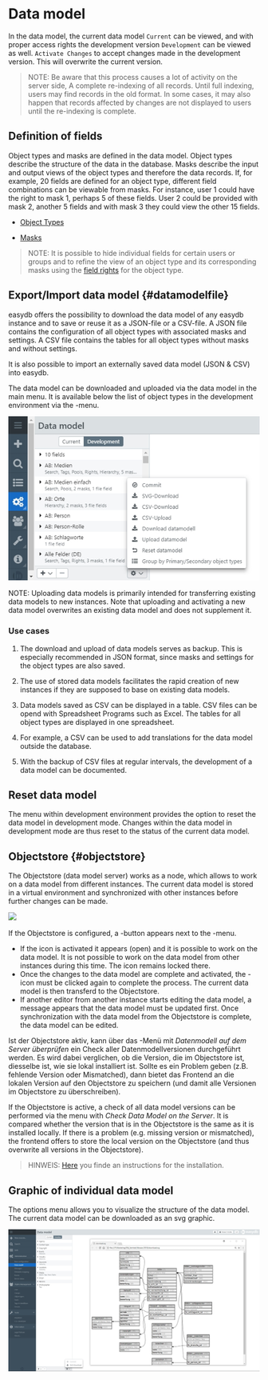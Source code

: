 # Data model

In the data model, the current data model <code class="tab">Current</code> can be viewed, and with proper access rights the development version <code class="tab">Development</code> can be viewed as well. <code class="button">Activate Changes</code> to accept changes made in the development version. This will overwrite the current version.

> NOTE: Be aware that this process causes a lot of activity on the server side, A complete re-indexing of all records. Until full indexing, users may find records in the old format. In some cases, it may also happen that records affected by changes are not displayed to users until the re-indexing is complete.

## Definition of fields

Object types and masks are defined in the data model. Object types describe the structure of the data in the database. Masks describe the input and output views of the object types and therefore the data records. If, for example, 20 fields are defined for an object type, different field combinations can be viewable from masks. For instance, user 1 could have the right to mask 1, perhaps 5 of these fields. User 2 could be provided with mask 2, another 5 fields and with mask 3 they could view the other 15 fields.

* [Object Types](./objecttype/objecttype.html)

* [Masks](./mask/mask.html)

> NOTE: It is possible to hide individual fields for certain users or groups and to refine the view of an object type and its corresponding masks using the [field rights](../../rightsmanagement/objecttypes/objecttypes.html#fieldrights) for the object type.

## Export/Import data model {#datamodelfile}

easydb offers the possibility to download the data model of any easydb instance and to save or reuse it as a JSON-file or a CSV-file. A JSON file contains the configuration of all object types with associated masks and settings. A CSV file contains the tables for all object types without masks and without settings.

It is also possible to import an externally saved data model (JSON & CSV) into easydb.

The data model can be downloaded and uploaded via the data model in the main menu. It is available below the list of object types in the development environment via the <i class="fa fa-cog"></i>-menu. 

![](datamodel_load_en.jpg)

NOTE: Uploading data models is primarily intended for transferring existing data models to new instances. Note that uploading and activating a new data model overwrites an existing data model and does not supplement it.


### Use cases 

1. The download and upload of data models serves as backup. This is especially recommended in JSON format, since masks and settings for the object types are also saved.

2. The use of stored data models facilitates the rapid creation of new instances if they are supposed to base on existing data models.

3. Data models saved as CSV can be displayed in a table. CSV files can be opend with Spreadsheet Programs such as Excel. The tables for all object types are displayed in one spreadsheet.

4. For example, a CSV can be used to add translations for the data model outside the database.

5. With the backup of CSV files at regular intervals, the development of a data model can be documented.

## Reset data model

The menu within development environment provides the option to reset the data model in development mode. Changes within the data model in development mode are thus reset to the status of the current data model.

## Objectstore {#objectstore}

The Objectstore (data model server) works as a node, which allows to work on a data model from different instances. The current data model is stored in a virtual environment and synchronized with other instances before further changes can be made.

![](objectstore_en.jpg)

If the Objectstore is configured, a <i class="fa fa-lock"> </i>-button appears next to the <i class="fa fa-cog"> </i>-menu. 

* If the icon is activated it appears <i class="fa fa-unlock"> </i> (open) and it is possible to work on the data model. It is not possible to work on the data model from other instances during this time. The icon remains locked there. 
* Once the changes to the data model are complete and activated, the <i class="fa fa-unlock"> </i>-icon must be clicked again to complete the process. The current data model is then transferd to the Objectstore. 
* If another editor from another instance starts editing the data model, a message appears that the data model must be updated first. Once synchronization with the data model from the Objectstore is complete, the data model can be edited.

Ist der Objectstore aktiv, kann über das <i class="fa fa-cog"> </i>-Menü mit _Datenmodell auf dem Server überprüfen_ ein Check aller Datenmodellversionen durchgeführt werden. Es wird dabei verglichen, ob die Version, die im Objectstore ist, diesselbe ist, wie sie lokal installiert ist. Sollte es ein Problem geben (z.B. fehlende Version oder Mismatched), dann bietet das Frontend an die lokalen Version auf den Objectstore zu speichern (und damit alle Versionen im Objectstore zu überschreiben).

If the Objectstore is active, a check of all data model versions can be performed via the <i class="fa fa-cog"> </i> menu with _Check Data Model on the Server_. It is compared whether the version that is in the Objectstore is the same as it is installed locally. If there is a problem (e.g. missing version or mismatched), the frontend offers to store the local version on the Objectstore (and thus overwrite all versions in the Objectstore).

> HINWEIS: [Here](../../../sysadmin/konfiguration/objectstore/objectstore.html) you finde an instructions for the installation.


## Graphic of individual data model

The options menu allows you to visualize the structure of the data model. The current data model can be downloaded as an svg graphic.

![Graphic of the data model](svg_datamodel_en.jpg)

